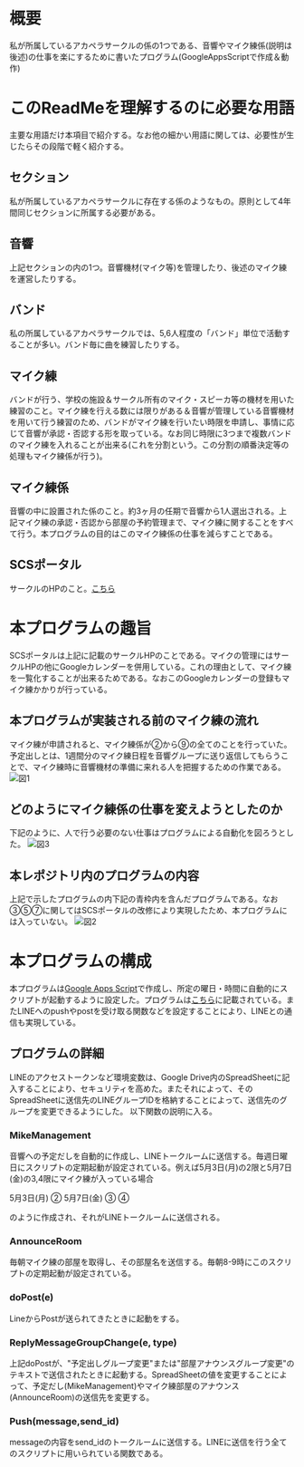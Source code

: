 # 概要
私が所属しているアカペラサークルの係の1つである、音響やマイク練係(説明は後述)の仕事を楽にするために書いたプログラム(GoogleAppsScriptで作成＆動作)

# このReadMeを理解するのに必要な用語
主要な用語だけ本項目で紹介する。なお他の細かい用語に関しては、必要性が生じたらその段階で軽く紹介する。
## セクション
私が所属しているアカペラサークルに存在する係のようなもの。原則として4年間同じセクションに所属する必要がある。

## 音響
上記セクションの内の1つ。音響機材(マイク等)を管理したり、後述のマイク練を運営したりする。

## バンド
私の所属しているアカペラサークルでは、5,6人程度の「バンド」単位で活動することが多い。バンド毎に曲を練習したりする。

## マイク練
バンドが行う、学校の施設＆サークル所有のマイク・スピーカ等の機材を用いた練習のこと。マイク練を行える数には限りがある＆音響が管理している音響機材を用いて行う練習のため、バンドがマイク練を行いたい時限を申請し、事情に応じて音響が承認・否認する形を取っている。なお同じ時限に3つまで複数バンドのマイク練を入れることが出来る(これを分割という。この分割の順番決定等の処理もマイク練係が行う)。

## マイク練係
音響の中に設置された係のこと。約3ヶ月の任期で音響から1人選出される。上記マイク練の承認・否認から部屋の予約管理まで、マイク練に関することをすべて行う。本プログラムの目的はこのマイク練係の仕事を減らすことである。

## SCSポータル
サークルのHPのこと。[こちら](https://acappellascs.jp)

# 本プログラムの趣旨
SCSポータルは上記に記載のサークルHPのことである。マイクの管理にはサークルHPの他にGoogleカレンダーを併用している。これの理由として、マイク練を一覧化することが出来るためである。なおこのGoogleカレンダーの登録もマイク練かかりが行っている。
## 本プログラムが実装される前のマイク練の流れ
マイク練が申請されると、マイク練係が②から⑨の全てのことを行っていた。予定出しとは、1週間分のマイク練日程を音響グループに送り返信してもらうことで、マイク練時に音響機材の準備に来れる人を把握するための作業である。
![図1](https://user-images.githubusercontent.com/33088346/120684919-3b325100-c4da-11eb-911d-cc38c07c1531.png)

## どのようにマイク練係の仕事を変えようとしたのか
下記のように、人で行う必要のない仕事はプログラムによる自動化を図ろうとした。
![図3](https://user-images.githubusercontent.com/33088346/120685827-4639b100-c4db-11eb-9a96-940e6264ec8e.png)

## 本レポジトリ内のプログラムの内容
上記で示したプログラムの内下記の青枠内を含んだプログラムである。なお③⑤⑦に関してはSCSポータルの改修により実現したため、本プログラムには入っていない。
![図2](https://user-images.githubusercontent.com/33088346/120684910-3a012400-c4da-11eb-8767-dec5bff3ac68.png)

# 本プログラムの構成
本プログラムは[Google Apps Script](https://developers.google.com/gsuite/aspects/appsscript?hl=ja)で作成し、所定の曜日・時間に自動的にスクリプトが起動するように設定した。プログラムは[こちら](https://github.com/mugitti9/MikePractice/blob/main/MikeManagement.gs)に記載されている。またLINEへのpushやpostを受け取る関数などを設定することにより、LINEとの通信も実現している。

## プログラムの詳細
LINEのアクセストークンなど環境変数は、Google Drive内のSpreadSheetに記入することにより、セキュリティを高めた。またそれによって、そのSpreadSheetに送信先のLINEグループIDを格納することによって、送信先のグループを変更できるようにした。
以下関数の説明に入る。

### MikeManagement
音響への予定だしを自動的に作成し、LINEトークルームに送信する。毎週日曜日にスクリプトの定期起動が設定されている。例えば5月3日(月)の2限と5月7日(金)の3,4限にマイク練が入っている場合

5月3日(月)
②
5月7日(金)
③
④

のように作成され、それがLINEトークルームに送信される。

### AnnounceRoom
毎朝マイク練の部屋を取得し、その部屋名を送信する。毎朝8-9時にこのスクリプトの定期起動が設定されている。

### doPost(e)
LineからPostが送られてきたときに起動をする。

### ReplyMessageGroupChange(e, type)
上記doPostが、"予定出しグループ変更"または"部屋アナウンスグループ変更"のテキストで送信されたときに起動する。SpreadSheetの値を変更することによって、予定だし(MikeManagement)やマイク練部屋のアナウンス(AnnounceRoom)の送信先を変更する。

### Push(message,send_id)
messageの内容をsend_idのトークルームに送信する。LINEに送信を行う全てのスクリプトに用いられている関数である。
